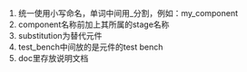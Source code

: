 1. 统一使用小写命名，单词中间用_分割，例如：my_component
2. component名称前加上其所属的stage名称
3. substitution为替代元件
4. test_bench中间放的是元件的test bench
5. doc里存放说明文档